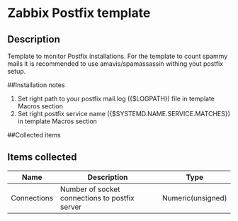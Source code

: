 # Zabbix Postfix template

## Description

Template to monitor Postfix installations. For the template to count spammy mails it is recommended to use amavis/spamassassin withing yout postfix setup.


##Installation notes

1. Set right path to your postfix mail.log ({$LOGPATH}) file in template Macros section
2. Set right postfix service name ({$SYSTEMD.NAME.SERVICE.MATCHES}) in template Macros section

##Collected items
## Items collected

|Name|Description|Type|
|----|-----------|----|
|Connections|Number of socket connections to postfix server|Numeric(unsigned)|
